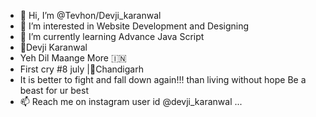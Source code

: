 - 👋 Hi, I’m @Tevhon/Devji_karanwal
- 👀 I’m interested in Website Development and Designing 
- 🌱 I’m currently learning Advance Java Script
- 💞️Devji Karanwal
-   Yeh Dil Maange More 🇮🇳
-   First cry #8 july |📍Chandigarh
-   It is better to fight and fall down again!!! than living without hope Be a beast for ur best
- 📫 Reach me on instagram user id @devji_karanwal ...


<!---
Tevhon/Tevhon is a ✨ special ✨ repository because its `README.md` (this file) appears on your GitHub profile.
You can click the Preview link to take a look at your changes.
--->
